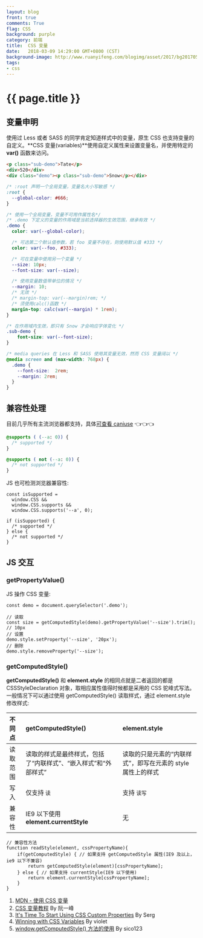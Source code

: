 ```yaml
---
layout: blog
front: true
comments: True
flag: CSS
background: purple
category: 前端
title:  CSS 变量
date:   2018-03-09 14:29:00 GMT+0800 (CST)
background-image: http://www.ruanyifeng.com/blogimg/asset/2017/bg2017050901.jpg
tags:
- css
---
```

# {{ page.title }}

## 变量申明

使用过 Less 或者 SASS 的同学肯定知道样式中的变量，原生 CSS 也支持变量的自定义。**CSS 变量(variables)**使用自定义属性来设置变量名，并使用特定的 **var()** 函数来访问。

```HTML
<p class="sub-demo">Tate</p>
<div>520</div>
<div class="demo"><p class="sub-demo">Snow</p></div>
```

```CSS
/* :root 声明一个全局变量，变量名大小写敏感 */
:root {
  --global-color: #666;
}

/* 使用一个全局变量，变量不可用作属性名*/
/* .demo 下定义的变量的作用域是当前选择器的生效范围，继承有效 */
.demo {
  color: var(--global-color);

  /* 可选第二个默认值参数，若 foo 变量不存在，则使用默认值 #333 */
  color: var(--foo, #333);

  /* 可在变量中使用另一个变量 */
  --size: 10px;
  --font-size: var(--size);

  /* 使用变量数值带单位的情况 */
  --margin: 10;
  /* 无效 */
  /* margin-top: var(--margin)rem; */
  /* 须使用calc()函数 */
  margin-top: calc(var(--margin) * 1rem);
}

/* 在作用域内生效，即只有 Snow 才会响应字体变化 */
.sub-demo {
    font-size: var(--font-size);
}

/* media queries 在 Less 和 SASS 使用其变量无效，然而 CSS 变量阔以 */
@media screen and (max-width: 768px) {
  .demo {
    --font-size:  2rem;
    --margin: 2rem;
  }
}
```

## 兼容性处理

目前几乎所有主流浏览器都支持，具体[可查看 caniuse](https://caniuse.com/#feat=css-variables) 👈👈👈

```CSS
@supports ( (--a: 0)) {
  /* supported */
}

@supports ( not (--a: 0)) {
  /* not supported */
}
```

JS 也可检测浏览器兼容性:

```JS
const isSupported =
  window.CSS &&
  window.CSS.supports &&
  window.CSS.supports('--a', 0);

if (isSupported) {
  /* supported */
} else {
  /* not supported */
}
```

## JS 交互

### getPropertyValue()

JS 操作 CSS 变量:

```JS
const demo = document.querySelector('.demo');

// 读取
const size = getComputedStyle(demo).getPropertyValue('--size').trim(); // 10px
// 设置
demo.style.setProperty('--size', '20px');
// 删除
demo.style.removeProperty('--size');
```

### getComputedStyle()

**getComputedStyle()** 和 **element.style** 的相同点就是二者返回的都是 CSSStyleDeclaration 对象，取相应属性值得时候都是采用的 CSS 驼峰式写法。一般情况下可以通过使用 getComputedStyle() 读取样式，通过 element.style 修改样式:

| 不同点 | getComputedStyle() | element.style |
|:--------------|:---------|:---------|
| 读取范围 |  读取的样式是最终样式，包括了“内联样式”、“嵌入样式”和“外部样式” | 读取的只是元素的“内联样式”，即写在元素的 style 属性上的样式 |
| 写入 |  仅支持 <code>读</code> | 支持 <code>读写</code> |
| 兼容性 |  IE9 以下使用 **element.currentStyle** | 无 |

```JS
// 兼容性方法
function readStyle(element, cssPropertyName){
    if(getComputedStyle) { // 如果支持 getComputedStyle 属性(IE9 及以上，ie9 以下不兼容)
        return getComputedStyle(element)[cssPropertyName];
    } else { // 如果支持 currentStyle(IE9 以下使用)
        return element.currentStyle[cssPropertyName];
    }
}
```

1. [MDN - 使用 CSS 变量](https://developer.mozilla.org/zh-CN/docs/Web/CSS/Using_CSS_variables)
1. [CSS 变量教程](http://www.ruanyifeng.com/blog/2017/05/css-variables.html) By 阮一峰
1. [It's Time To Start Using CSS Custom Properties](https://www.smashingmagazine.com/2017/04/start-using-css-custom-properties/) By Serg
1. [Winning with CSS Variables](https://vgpena.github.io/winning-with-css-variables/) By violet
1. [window.getComputedStyle() 方法的使用](http://blog.csdn.net/s110902/article/details/73312802?locationNum=12&fps=1) By sico123